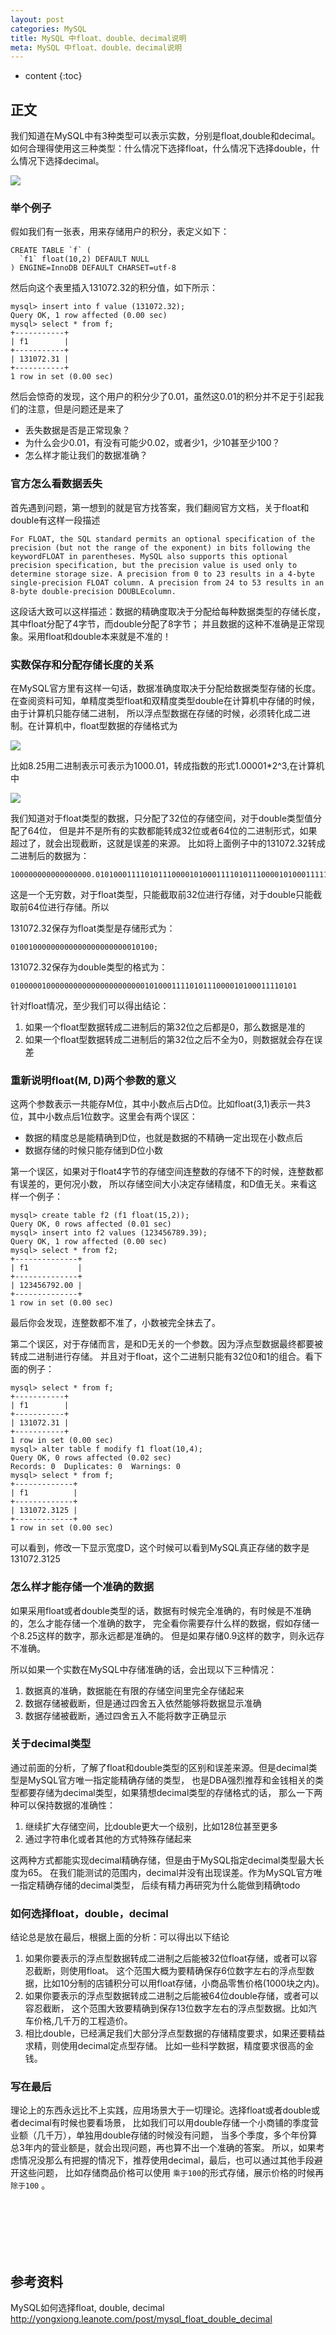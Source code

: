 ```yaml
---
layout: post
categories: MySQL
title: MySQL 中float、double、decimal说明
meta: MySQL 中float、double、decimal说明
---
```

* content
{:toc}

## 正文

我们知道在MySQL中有3种类型可以表示实数，分别是float,double和decimal。
如何合理得使用这三种类型：什么情况下选择float，什么情况下选择double，什么情况下选择decimal。

![]({{site.baseurl}}/images/20220617/20220617163107.png)

### 举个例子

假如我们有一张表，用来存储用户的积分，表定义如下：
```
CREATE TABLE `f` (
  `f1` float(10,2) DEFAULT NULL
) ENGINE=InnoDB DEFAULT CHARSET=utf-8
```

然后向这个表里插入131072.32的积分值，如下所示：
```
mysql> insert into f value (131072.32);
Query OK, 1 row affected (0.00 sec)
mysql> select * from f;
+-----------+
| f1        |
+-----------+
| 131072.31 |
+-----------+
1 row in set (0.00 sec)
```

然后会惊奇的发现，这个用户的积分少了0.01，虽然这0.01的积分并不足于引起我们的注意，但是问题还是来了
* 丢失数据是否是正常现象？
* 为什么会少0.01，有没有可能少0.02，或者少1，少10甚至少100？
* 怎么样才能让我们的数据准确？

### 官方怎么看数据丢失

首先遇到问题，第一想到的就是官方找答案，我们翻阅官方文档，关于float和double有这样一段描述

    For FLOAT, the SQL standard permits an optional specification of the precision (but not the range of the exponent) in bits following the keywordFLOAT in parentheses. MySQL also supports this optional precision specification, but the precision value is used only to determine storage size. A precision from 0 to 23 results in a 4-byte single-precision FLOAT column. A precision from 24 to 53 results in an 8-byte double-precision DOUBLEcolumn.

这段话大致可以这样描述：数据的精确度取决于分配给每种数据类型的存储长度，其中float分配了4字节，而double分配了8字节；
并且数据的这种不准确是正常现象。采用float和double本来就是不准的！

### 实数保存和分配存储长度的关系

在MySQL官方里有这样一句话，数据准确度取决于分配给数据类型存储的长度。
在查阅资料可知，单精度类型float和双精度类型double在计算机中存储的时候，由于计算机只能存储二进制，
所以浮点型数据在存储的时候，必须转化成二进制。在计算机中，float型数据的存储格式为 

![]({{site.baseurl}}/images/20220617/20220617163628.png)

比如8.25用二进制表示可表示为1000.01，转成指数的形式1.00001*2^3,在计算机中 

![]({{site.baseurl}}/images/20220617/20220617163700.png)

我们知道对于float类型的数据，只分配了32位的存储空间，对于double类型值分配了64位，
但是并不是所有的实数都能转成32位或者64位的二进制形式，如果超过了，就会出现截断，这就是误差的来源。
比如将上面例子中的131072.32转成二进制后的数据为：

    100000000000000000.0101000111101011100001010001111010111000010100011111…

这是一个无穷数，对于float类型，只能截取前32位进行存储，对于double只能截取前64位进行存储。所以

131072.32保存为float类型是存储形式为：

    01001000000000000000000000010100;

131072.32保存为double类型的格式为：

    0100000100000000000000000000001010001111010111000010100011110101

针对float情况，至少我们可以得出结论：
1. 如果一个float型数据转成二进制后的第32位之后都是0，那么数据是准的
2. 如果一个float型数据转成二进制后的第32位之后不全为0，则数据就会存在误差

### 重新说明float(M, D)两个参数的意义

这两个参数表示一共能存M位，其中小数点后占D位。比如float(3,1)表示一共3位，其中小数点后1位数字。这里会有两个误区：
* 数据的精度总是能精确到D位，也就是数据的不精确一定出现在小数点后
* 数据存储的时候只能存储到D位小数

第一个误区，如果对于float4字节的存储空间连整数的存储不下的时候，连整数都有误差的，更何况小数，
所以存储空间大小决定存储精度，和D值无关。来看这样一个例子：
```
mysql> create table f2 (f1 float(15,2));
Query OK, 0 rows affected (0.01 sec)
mysql> insert into f2 values (123456789.39);
Query OK, 1 row affected (0.00 sec)
mysql> select * from f2;
+--------------+
| f1           |
+--------------+
| 123456792.00 |
+--------------+
1 row in set (0.00 sec)
```

最后你会发现，连整数都不准了，小数被完全抹去了。

第二个误区，对于存储而言，是和D无关的一个参数。因为浮点型数据最终都要被转成二进制进行存储。
并且对于float，这个二进制只能有32位0和1的组合。看下面的例子：
```
mysql> select * from f;
+-----------+
| f1        |
+-----------+
| 131072.31 |
+-----------+
1 row in set (0.00 sec)
mysql> alter table f modify f1 float(10,4);
Query OK, 0 rows affected (0.02 sec)
Records: 0  Duplicates: 0  Warnings: 0
mysql> select * from f;
+-------------+
| f1          |
+-------------+
| 131072.3125 |
+-------------+
1 row in set (0.00 sec)
```

可以看到，修改一下显示宽度D，这个时候可以看到MySQL真正存储的数字是131072.3125

### 怎么样才能存储一个准确的数据

如果采用float或者double类型的话，数据有时候完全准确的，有时候是不准确的，怎么才能存储一个准确的数字，
完全看你需要存什么样的数据，假如存储一个8.25这样的数字，那永远都是准确的。
但是如果存储0.9这样的数字，则永远存不准确。

所以如果一个实数在MySQL中存储准确的话，会出现以下三种情况：
1. 数据真的准确，数据能在有限的存储空间里完全存储起来
2. 数据存储被截断，但是通过四舍五入依然能够将数据显示准确
3. 数据存储被截断，通过四舍五入不能将数字正确显示

### 关于decimal类型

通过前面的分析，了解了float和double类型的区别和误差来源。但是decimal类型是MySQL官方唯一指定能精确存储的类型，
也是DBA强烈推荐和金钱相关的类型都要存储为decimal类型，如果猜想decimal类型的存储格式的话，
那么一下两种可以保持数据的准确性：
1. 继续扩大存储空间，比double更大一个级别，比如128位甚至更多
2. 通过字符串化或者其他的方式特殊存储起来

这两种方式都能实现decimal精确存储，但是由于MySQL指定decimal类型最大长度为65。
在我们能测试的范围内，decimal并没有出现误差。作为MySQL官方唯一指定精确存储的decimal类型，
后续有精力再研究为什么能做到精确todo

### 如何选择float，double，decimal

结论总是放在最后，根据上面的分析：可以得出以下结论
1. 如果你要表示的浮点型数据转成二进制之后能被32位float存储，或者可以容忍截断，则使用float。
这个范围大概为要精确保存6位数字左右的浮点型数据，比如10分制的店铺积分可以用float存储，小商品零售价格(1000块之内)。
2. 如果你要表示的浮点型数据转成二进制之后能被64位double存储，或者可以容忍截断，
这个范围大致要精确到保存13位数字左右的浮点型数据。比如汽车价格,几千万的工程造价。
3. 相比double，已经满足我们大部分浮点型数据的存储精度要求，如果还要精益求精，则使用decimal定点型存储。
比如一些科学数据，精度要求很高的金钱。

### 写在最后

理论上的东西永远比不上实践，应用场景大于一切理论。选择float或者double或者decimal有时候也要看场景，
比如我们可以用double存储一个小商铺的季度营业额（几千万），单独用double存储的时候没有问题，
当多个季度，多个年份算总3年内的营业额是，就会出现问题，再也算不出一个准确的答案。
所以，如果考虑情况没那么有把握的情况下，推荐使用decimal，最后，也可以通过其他手段避开这些问题，
比如存储商品价格可以使用 `乘于100`的形式存储，展示价格的时候再`除于100` 。



<br/><br/><br/><br/><br/>
## 参考资料

MySQL如何选择float, double, decimal  <http://yongxiong.leanote.com/post/mysql_float_double_decimal>

